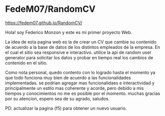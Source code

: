 # FedeM07/RandomCV

https://fedem07.github.io/RandomCV/

Hola! soy Federico Monzon y este es mi primer proyecto Web.

La idea de esta pagina web es la de crear un CV que cambie su contenido de acuerdo a la base de datos de los distintos empleados de la empresa.
 En el cual el sitio sea responsive e interactivo.
 utilice la api de random user generator para solicitar los datos y probar en tiempo real los cambios de contenido en el sitio.

Como nota personal, quedo contento con lo logrado hasta el momento ya que todo funciona muy bien de acuerdo a las funcionalidades implementadas.
 se podrian agregar mas funcionalidaes e interactividad y principalmente un estilo mas coherente y acorde, pero debido a mis tiempos y conocimientos
 no me es posible por el momento.
 muchas gracias por su atencion, espero sea de su agrado, saludos.
 
PD: actualizar la pagina (f5) para obtener un nuevo usuario.
